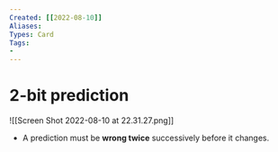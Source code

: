 ```yaml
---
Created: [[2022-08-10]]
Aliases: 
Types: Card
Tags: 
- 
---
```

# 2-bit prediction
![[Screen Shot 2022-08-10 at 22.31.27.png]]
- A prediction must be **wrong twice** successively before it changes. 
